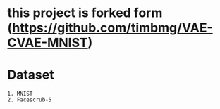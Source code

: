 # this project is forked form (https://github.com/timbmg/VAE-CVAE-MNIST)


# Dataset
    1. MNIST
    2. Facescrub-5



